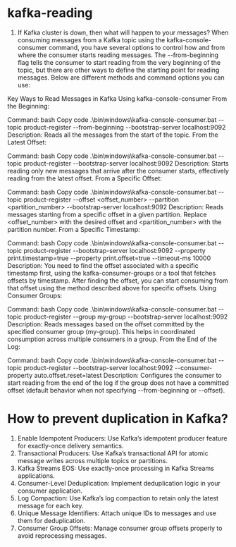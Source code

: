 # kafka-reading

1.	If Kafka cluster is down, then what will happen to your messages?
When consuming messages from a Kafka topic using the kafka-console-consumer command, you have several options to control how and from where the consumer starts reading messages. The --from-beginning flag tells the consumer to start reading from the very beginning of the topic, but there are other ways to define the starting point for reading messages. Below are different methods and command options you can use:

Key Ways to Read Messages in Kafka Using kafka-console-consumer
From the Beginning:

Command:
bash
Copy code
.\bin\windows\kafka-console-consumer.bat --topic product-register --from-beginning --bootstrap-server localhost:9092
Description: Reads all the messages from the start of the topic.
From the Latest Offset:

Command:
bash
Copy code
.\bin\windows\kafka-console-consumer.bat --topic product-register --bootstrap-server localhost:9092
Description: Starts reading only new messages that arrive after the consumer starts, effectively reading from the latest offset.
From a Specific Offset:

Command:
bash
Copy code
.\bin\windows\kafka-console-consumer.bat --topic product-register --offset <offset_number> --partition <partition_number> --bootstrap-server localhost:9092
Description: Reads messages starting from a specific offset in a given partition. Replace <offset_number> with the desired offset and <partition_number> with the partition number.
From a Specific Timestamp:

Command:
bash
Copy code
.\bin\windows\kafka-console-consumer.bat --topic product-register --bootstrap-server localhost:9092 --property print.timestamp=true --property print.offset=true --timeout-ms 10000
Description: You need to find the offset associated with a specific timestamp first, using the kafka-consumer-groups or a tool that fetches offsets by timestamp. After finding the offset, you can start consuming from that offset using the method described above for specific offsets.
Using Consumer Groups:

Command:
bash
Copy code
.\bin\windows\kafka-console-consumer.bat --topic product-register --group my-group --bootstrap-server localhost:9092
Description: Reads messages based on the offset committed by the specified consumer group (my-group). This helps in coordinated consumption across multiple consumers in a group.
From the End of the Log:

Command:
bash
Copy code
.\bin\windows\kafka-console-consumer.bat --topic product-register --bootstrap-server localhost:9092 --consumer-property auto.offset.reset=latest
Description: Configures the consumer to start reading from the end of the log if the group does not have a committed offset (default behavior when not specifying --from-beginning or --offset).

# How to prevent duplication in Kafka?
1. Enable Idempotent Producers: Use Kafka’s idempotent producer feature for exactly-once delivery semantics.
2. Transactional Producers: Use Kafka’s transactional API for atomic message writes across multiple topics or partitions.
3. Kafka Streams EOS: Use exactly-once processing in Kafka Streams applications.
4. Consumer-Level Deduplication: Implement deduplication logic in your consumer application.
5. Log Compaction: Use Kafka’s log compaction to retain only the latest message for each key.
6. Unique Message Identifiers: Attach unique IDs to messages and use them for deduplication.
7. Consumer Group Offsets: Manage consumer group offsets properly to avoid reprocessing messages.



